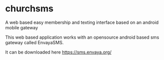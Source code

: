 # churchsms
A web based easy membership and texting interface based on an android mobile gateway 

This web based application works with an opensource android based sms gateway
called EnvayaSMS.

It can be downloaded here
https://sms.envaya.org/
